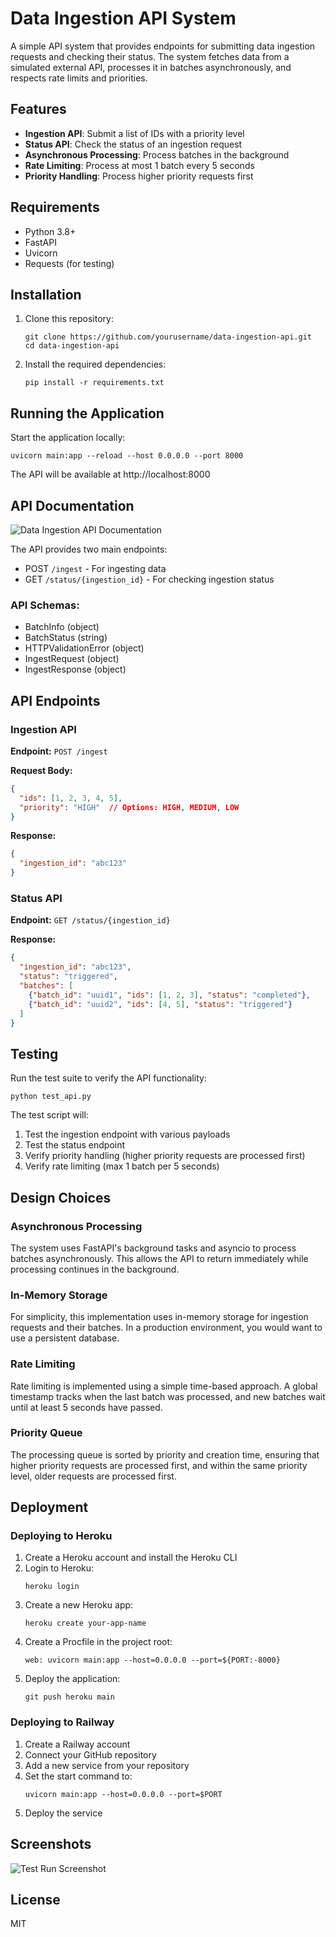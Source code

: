 # Data Ingestion API System

A simple API system that provides endpoints for submitting data ingestion requests and checking their status. The system fetches data from a simulated external API, processes it in batches asynchronously, and respects rate limits and priorities.

## Features

- **Ingestion API**: Submit a list of IDs with a priority level
- **Status API**: Check the status of an ingestion request
- **Asynchronous Processing**: Process batches in the background
- **Rate Limiting**: Process at most 1 batch every 5 seconds
- **Priority Handling**: Process higher priority requests first

## Requirements

- Python 3.8+
- FastAPI
- Uvicorn
- Requests (for testing)

## Installation

1. Clone this repository:
   ```
   git clone https://github.com/yourusername/data-ingestion-api.git
   cd data-ingestion-api
   ```

2. Install the required dependencies:
   ```
   pip install -r requirements.txt
   ```

## Running the Application

Start the application locally:

```
uvicorn main:app --reload --host 0.0.0.0 --port 8000
```

The API will be available at http://localhost:8000

## API Documentation

![Data Ingestion API Documentation](docs/api_documentation.png)

The API provides two main endpoints:
- POST `/ingest` - For ingesting data
- GET `/status/{ingestion_id}` - For checking ingestion status

### API Schemas:
- BatchInfo (object)
- BatchStatus (string)
- HTTPValidationError (object)
- IngestRequest (object)
- IngestResponse (object)

## API Endpoints

### Ingestion API

**Endpoint:** `POST /ingest`

**Request Body:**
```json
{
  "ids": [1, 2, 3, 4, 5],
  "priority": "HIGH"  // Options: HIGH, MEDIUM, LOW
}
```

**Response:**
```json
{
  "ingestion_id": "abc123"
}
```

### Status API

**Endpoint:** `GET /status/{ingestion_id}`

**Response:**
```json
{
  "ingestion_id": "abc123",
  "status": "triggered",
  "batches": [
    {"batch_id": "uuid1", "ids": [1, 2, 3], "status": "completed"},
    {"batch_id": "uuid2", "ids": [4, 5], "status": "triggered"}
  ]
}
```

## Testing

Run the test suite to verify the API functionality:

```
python test_api.py
```

The test script will:
1. Test the ingestion endpoint with various payloads
2. Test the status endpoint
3. Verify priority handling (higher priority requests are processed first)
4. Verify rate limiting (max 1 batch per 5 seconds)

## Design Choices

### Asynchronous Processing

The system uses FastAPI's background tasks and asyncio to process batches asynchronously. This allows the API to return immediately while processing continues in the background.

### In-Memory Storage

For simplicity, this implementation uses in-memory storage for ingestion requests and their batches. In a production environment, you would want to use a persistent database.

### Rate Limiting

Rate limiting is implemented using a simple time-based approach. A global timestamp tracks when the last batch was processed, and new batches wait until at least 5 seconds have passed.

### Priority Queue

The processing queue is sorted by priority and creation time, ensuring that higher priority requests are processed first, and within the same priority level, older requests are processed first.

## Deployment

### Deploying to Heroku

1. Create a Heroku account and install the Heroku CLI
2. Login to Heroku:
   ```
   heroku login
   ```
3. Create a new Heroku app:
   ```
   heroku create your-app-name
   ```
4. Create a Procfile in the project root:
   ```
   web: uvicorn main:app --host=0.0.0.0 --port=${PORT:-8000}
   ```
5. Deploy the application:
   ```
   git push heroku main
   ```

### Deploying to Railway

1. Create a Railway account
2. Connect your GitHub repository
3. Add a new service from your repository
4. Set the start command to:
   ```
   uvicorn main:app --host=0.0.0.0 --port=$PORT
   ```
5. Deploy the service

## Screenshots

![Test Run Screenshot](test_run_screenshot.png)

## License

MIT 